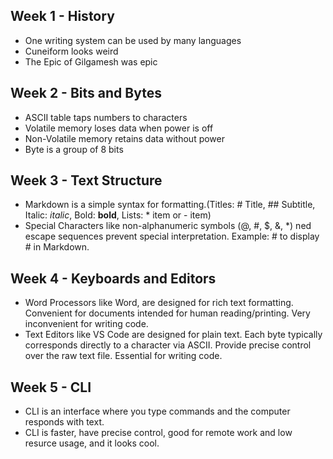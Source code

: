## Week 1 - History
- One writing system can be used by many languages
- Cuneiform looks weird
- The Epic of Gilgamesh was epic
## Week 2 - Bits and Bytes
- ASCII table taps numbers to characters
- Volatile memory loses data when power is off
- Non-Volatile memory retains data without power
- Byte is a group of 8 bits
## Week 3 - Text Structure 
- Markdown is a simple syntax for formatting.(Titles: # Title, ## Subtitle, Italic: _italic_, Bold: **bold**, Lists: * item or - item)
- Special Characters like non-alphanumeric symbols (@, #, $, &, *) ned escape sequences prevent special interpretation. Example: \# to display # in Markdown.
## Week 4 - Keyboards and Editors
- Word Processors like Word, are designed for rich text formatting. Convenient for documents intended for human reading/printing. Very inconvenient for writing code.
- Text Editors like VS Code are designed for plain text. Each byte typically corresponds directly to a character via ASCII. Provide precise control over the raw text file. Essential for writing code.
## Week 5 - CLI
- CLI is an interface where you type commands and the computer responds with text.
- CLI is faster, have precise control, good for remote work and low resurce usage, and it looks cool.
